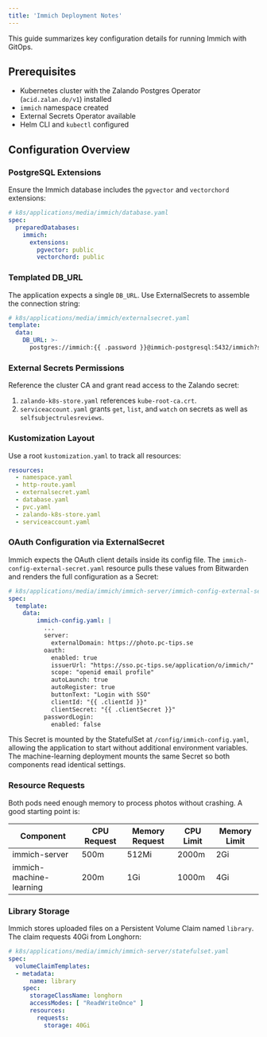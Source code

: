 ```yaml
---
title: 'Immich Deployment Notes'
---
```


This guide summarizes key configuration details for running Immich with GitOps.

## Prerequisites

* Kubernetes cluster with the Zalando Postgres Operator (`acid.zalan.do/v1`) installed
* `immich` namespace created
* External Secrets Operator available
* Helm CLI and `kubectl` configured

## Configuration Overview

### PostgreSQL Extensions

Ensure the Immich database includes the `pgvector` and `vectorchord` extensions:

```yaml
# k8s/applications/media/immich/database.yaml
spec:
  preparedDatabases:
    immich:
      extensions:
        pgvector: public
        vectorchord: public
```

### Templated DB_URL

The application expects a single `DB_URL`. Use ExternalSecrets to assemble the connection string:

```yaml
# k8s/applications/media/immich/externalsecret.yaml
template:
  data:
    DB_URL: >-
      postgres://immich:{{ .password }}@immich-postgresql:5432/immich?sslmode=require&sslmode=no-verify
```

### External Secrets Permissions

Reference the cluster CA and grant read access to the Zalando secret:

1. `zalando-k8s-store.yaml` references `kube-root-ca.crt`.
2. `serviceaccount.yaml` grants `get`, `list`, and `watch` on secrets as well as `selfsubjectrulesreviews`.

### Kustomization Layout

Use a root `kustomization.yaml` to track all resources:

```yaml
resources:
  - namespace.yaml
  - http-route.yaml
  - externalsecret.yaml
  - database.yaml
  - pvc.yaml
  - zalando-k8s-store.yaml
  - serviceaccount.yaml
```

### OAuth Configuration via ExternalSecret

Immich expects the OAuth client details inside its config file. The `immich-config-external-secret.yaml` resource pulls these values from Bitwarden and renders the full configuration as a Secret:

```yaml
# k8s/applications/media/immich/immich-server/immich-config-external-secret.yaml
spec:
  template:
    data:
        immich-config.yaml: |
          ...
          server:
            externalDomain: https://photo.pc-tips.se
          oauth:
            enabled: true
            issuerUrl: "https://sso.pc-tips.se/application/o/immich/"
            scope: "openid email profile"
            autoLaunch: true
            autoRegister: true
            buttonText: "Login with SSO"
            clientId: "{{ .clientId }}"
            clientSecret: "{{ .clientSecret }}"
          passwordLogin:
            enabled: false
```

This Secret is mounted by the StatefulSet at `/config/immich-config.yaml`, allowing the application to start without additional environment variables.
The machine-learning deployment mounts the same Secret so both components read identical settings.

### Resource Requests

Both pods need enough memory to process photos without crashing. A good starting point is:

| Component | CPU Request | Memory Request | CPU Limit | Memory Limit |
| --------- | ----------- | -------------- | --------- | ------------ |
| immich-server | 500m | 512Mi | 2000m | 2Gi |
| immich-machine-learning | 200m | 1Gi | 1000m | 4Gi |

### Library Storage

Immich stores uploaded files on a Persistent Volume Claim named `library`. The claim
requests 40Gi from Longhorn:

```yaml
# k8s/applications/media/immich/immich-server/statefulset.yaml
spec:
  volumeClaimTemplates:
  - metadata:
      name: library
    spec:
      storageClassName: longhorn
      accessModes: [ "ReadWriteOnce" ]
      resources:
        requests:
          storage: 40Gi
```
